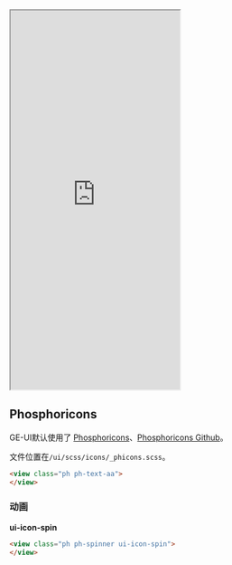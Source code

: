 
<div class="simulator">
    <iframe src="https://jamechou.github.io/geui-h5/#/pages/basic/icon" height="670px"></iframe>
</div>

## Phosphoricons
GE-UI默认使用了 [Phosphoricons](https://phosphoricons.com/)、[Phosphoricons Github](https://github.com/phosphor-icons/homepage)。

文件位置在`/ui/scss/icons/_phicons.scss`。

```html
<view class="ph ph-text-aa">
</view>
```

### 动画

**ui-icon-spin**

```html
<view class="ph ph-spinner ui-icon-spin">
</view>
```